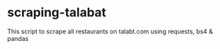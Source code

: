 # scraping-talabat

This script to scrape all restaurants on talabt.com using requests, bs4 & pandas
